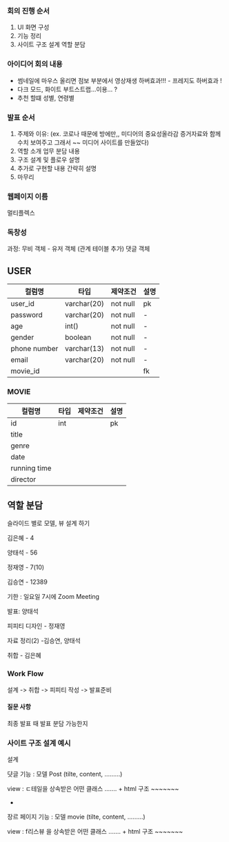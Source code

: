 

### 회의 진행 순서 

1. UI 화면 구성 
2. 기능 정리 
3. 사이트 구조 설계 역할 분담 



### 아이디어 회의 내용 

- 썸네일에 마우스 올리면 점보 부분에서 영상재생 하버효과!!! - 프레지도 하버효과 ! 
- 다크 모드, 화이트 부트스트랩...이용... ?
- 추천 할떄 성별, 연령별



### 발표 순서

1. 주제와 이유: (ex. 코로나 때문에 방에만,, 미디어의 중요성올라감 증거자료와 함께 수치 보여주고 그래서 ~~ 미디어 사이트를 만들었다)
2.  역할 소개 업무 분담 내용 
3. 구조 설계 및 플로우 설명 
4. 추가로 구현할 내용 간략히 설명
5. 마무리



### 웹페이지 이름 

멀티플렉스



### 독창성 

과정: 무비 객체 - 유저 객체 (관계 테이블 추가)  댓글 객체 



## USER 

| 컬럼명       | 타입        | 제약조건 | 설명 |
| ------------ | ----------- | -------- | ---- |
| user_id      | varchar(20) | not null | pk   |
| password     | varchar(20) | not null | -    |
| age          | int()       | not null | -    |
| gender       | boolean     | not null | -    |
| phone number | varchar(13) | not null | -    |
| email        | varchar(20) | not null | -    |
| movie_id     |             |          | fk   |



### MOVIE

| 컬럼명       | 타입 | 제약조건 | 설명 |
| ------------ | ---- | -------- | ---- |
| id           | int  |          | pk   |
| title        |      |          |      |
| genre        |      |          |      |
| date         |      |          |      |
| running time |      |          |      |
| director     |      |          |      |



## 역할 분담

슬라이드 별로 모델, 뷰 설계 하기 

김은혜 - 4

양태석 - 56

정재영 - 7(10)

김승연 - 12389

기한 : 일요일 7시에 Zoom Meeting

발표: 양태석 

피피티 디자인 - 정재영 

자료 정리(2) -김승연, 양태석 

취합 - 김은혜 



### Work Flow

설계 -> 취합 -> 피피티 작성 -> 발표준비 



#### 질문 사항 

최종 발표 때 발표 분담 가능한지



### 사이트 구조 설계 예시 

설계 

댯글 기능 : 모델 Post (tilte, content, .........)

view : ㄷ테일을 상속받은 어떤 클래스 ....... + html 구조 ~~~~~~~

+

장르 페이지 기능 : 모델 movie (tilte, content, .........)

view : f리스뷰 을 상속받은 어떤 클래스 ....... + html 구조 ~~~~~~~